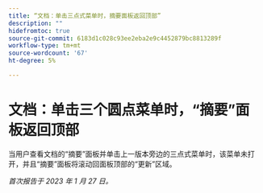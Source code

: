 ```yaml
---
title: “文档：单击三点式菜单时，摘要面板返回顶部”
description: ""
hidefromtoc: true
source-git-commit: 6183d1c028c93ee2eba2e9c4452879bc8813289f
workflow-type: tm+mt
source-wordcount: '67'
ht-degree: 5%

---
```



# 文档：单击三个圆点菜单时，“摘要”面板返回顶部

当用户查看文档的“摘要”面板并单击上一版本旁边的三点式菜单时，该菜单未打开，并且“摘要”面板将滚动回面板顶部的“更新”区域。

_首次报告于 2023 年 1 月 27 日。_

